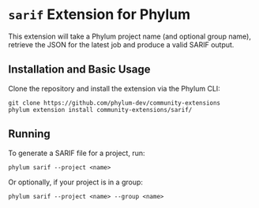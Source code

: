 # `sarif` Extension for Phylum
This extension will take a Phylum project name (and optional group name), retrieve the JSON for the latest job and produce a valid SARIF output.

## Installation and Basic Usage
Clone the repository and install the extension via the Phylum CLI:

```console
git clone https://github.com/phylum-dev/community-extensions
phylum extension install community-extensions/sarif/
```

## Running
To generate a SARIF file for a project, run:

    phylum sarif --project <name>

Or optionally, if your project is in a group:

    phylum sarif --project <name> --group <name>
